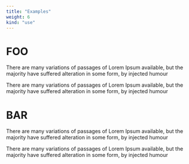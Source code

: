 ```yaml
---
title: "Examples"
weight: 6
kind: "use"
---
```


# FOO

There are many variations of passages of Lorem Ipsum available, but the majority have suffered alteration in some form, by injected humour

There are many variations of passages of Lorem Ipsum available, but the majority have suffered alteration in some form, by injected humour

# BAR

There are many variations of passages of Lorem Ipsum available, but the majority have suffered alteration in some form, by injected humour

There are many variations of passages of Lorem Ipsum available, but the majority have suffered alteration in some form, by injected humour
